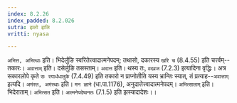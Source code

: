 ```yaml
---
index: 8.2.26
index_padded: 8.2.026
sutra: झलो झलि
vritti: nyasa

---
```

`अभित्त, अभित्थाः` इति। भिदेर्लुङि स्वरितेत्त्वादात्मनेपदम्; तथासो, दकारस्य `खरि च` (8.4.55) इति चर्त्त्वम्--तकारः। `अवात्ताम्` इति। दसेर्लुङि तसस्ताम्। `अदात्त` इति। थस्य तः, `वदव्रज` (7.2.3) इत्यादिना वृद्धिः। अत्र सकारलोपे कृते `सः स्यार्धधातुके` (7.4.49) इति तकारो न प्राप्नोतीति यस्य भ्रान्तिः स्यात्, तं प्रत्याह--`अवात्ताम्` इत्यदि।
`अमंस्त, अमंस्थाः` इति। `मन ज्ञाने` (धा.पा.1176), अनुदात्तेत्त्वादात्मनेपदम्। `अभित्साताम्` इति। भिदेराताम्। `अभित्सत` इति। `आत्मनेपदेष्वनतः` (7.1.5) इति झस्यादादेशः।।